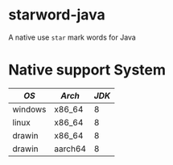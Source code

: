 starword-java
===================================

A native use `star` mark words for Java

# Native support System

| *OS*    | *Arch*  | *JDK* |
|---------|---------|-------|
| windows | x86_64  | 8     |
| linux   | x86_64  | 8     |
| drawin  | x86_64  | 8     |
| drawin  | aarch64 | 8     |
